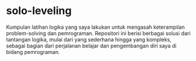 # solo-leveling
Kumpulan latihan logika yang saya lakukan untuk mengasah keterampilan problem-solving dan pemrograman. Repositori ini berisi berbagai solusi dari tantangan logika, mulai dari yang sederhana hingga yang kompleks, sebagai bagian dari perjalanan belajar dan pengembangan diri saya di bidang pemrograman.
